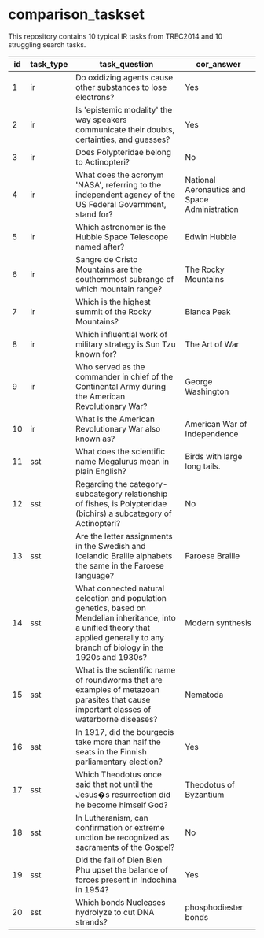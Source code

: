 # comparison_taskset
This repository contains 10 typical IR tasks from TREC2014 and 10 struggling search tasks.

|id |task_type  |task_question                                                                                                                                                                          |cor_answer                                   |
|---|----------------|---------------------------------------------------------------------------------------------------------------------------------------------------------------------------------------|---------------------------------------------|
|1  |ir|Do oxidizing agents cause other substances to lose electrons?                                                                                                                          |Yes                                          |
|2  |ir|Is 'epistemic modality' the way speakers communicate their doubts, certainties, and guesses?                                                                                           |Yes                                          |
|3  |ir|Does Polypteridae belong to Actinopteri?                                                                                                                                               |No                                           |
|4  |ir|What does the acronym 'NASA', referring to the independent agency of the US Federal Government, stand for?                                                                             |National Aeronautics and Space Administration|
|5  |ir|Which astronomer is the Hubble Space Telescope named after?                                                                                                                            |Edwin Hubble                                 |
|6  |ir|Sangre de Cristo Mountains are the southernmost subrange of which mountain range?                                                                                                      |The Rocky Mountains                          |
|7  |ir|Which is the highest summit of the Rocky Mountains?                                                                                                                                    |Blanca Peak                                  |
|8  |ir|Which influential work of military strategy is Sun Tzu known for?                                                                                                                      |The Art of War                               |
|9  |ir|Who served as the commander in chief of the Continental Army during the American Revolutionary War?                                                                                    |George Washington                            |
|10 |ir|What is the American Revolutionary War also known as?                                                                                                                                  |American War of Independence                 |
|11 |sst    |What does the scientific name Megalurus mean in plain English?                                                                                                                         |Birds with large long tails.                 |
|12 |sst     |Regarding the category-subcategory relationship of fishes, is Polypteridae (bichirs) a subcategory of Actinopteri?                                                                     |No                                           |
|13 |sst     |Are the letter assignments in the Swedish and Icelandic Braille alphabets the same in the Faroese language?                                                                            |Faroese Braille                              |
|14 |sst     |What connected natural selection and population genetics, based on Mendelian inheritance, into a unified theory that applied generally to any branch of biology in the 1920s and 1930s?|Modern synthesis                             |
|15 |sst     |What is the scientific name of roundworms that are examples of metazoan parasites that cause important classes of waterborne diseases?                                                 |Nematoda                                     |
|16 |sst     |In 1917, did the bourgeois take more than half the seats in the Finnish parliamentary election?                                                                                        |Yes                                          |
|17 |sst     |Which Theodotus once said that not until the Jesus�s resurrection did he become himself God?                                                                                           |Theodotus of Byzantium                       |
|18 |sst     |In Lutheranism, can confirmation or extreme unction be recognized as sacraments of the Gospel?                                                                                         |No                                           |
|19 |sst     |Did the fall of Dien Bien Phu upset the balance of forces present in Indochina in 1954?                                                                                                |Yes                                          |
|20 |sst     |Which bonds Nucleases hydrolyze to cut DNA strands?                                                                                                                                    |phosphodiester bonds                         |

